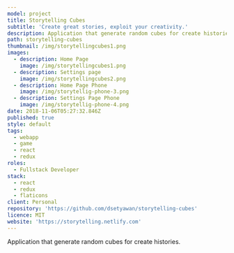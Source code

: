 ```yaml
---
model: project
title: Storytelling Cubes
subtitle: 'Create great stories, exploit your creativity.'
description: Application that generate random cubes for create histories.
path: storytelling-cubes
thumbnail: /img/storytellingcubes1.png
images:
  - description: Home Page
    image: /img/storytellingcubes1.png
  - description: Settings page
    image: /img/storytellingcubes2.png
  - description: Home Page Phone
    image: /img/storytellig-phone-3.png
  - description: Settings Page Phone
    image: /img/storytellig-phone-4.png
date: 2018-11-06T05:27:32.846Z
published: true
style: default
tags:
  - webapp
  - game
  - react
  - redux
roles:
  - Fullstack Developer
stack:
  - react
  - redux
  - flaticons
client: Personal
repository: 'https://github.com/dsetyawan/storytelling-cubes'
licence: MIT
website: 'https://storytelling.netlify.com'
---
```

Application that generate random cubes for create histories.
